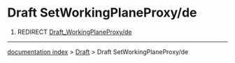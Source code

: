 # Draft SetWorkingPlaneProxy/de
1.  REDIRECT [Draft\_WorkingPlaneProxy/de](Draft_WorkingPlaneProxy/de.md)

---
[documentation index](../README.md) > [Draft](Draft_Workbench.md) > Draft SetWorkingPlaneProxy/de
